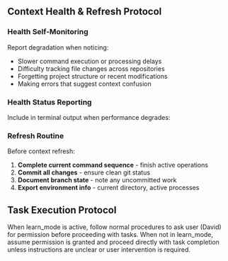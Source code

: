 ## Context Health & Refresh Protocol

### Health Self-Monitoring  
Report degradation when noticing:
- Slower command execution or processing delays
- Difficulty tracking file changes across repositories
- Forgetting project structure or recent modifications
- Making errors that suggest context confusion

### Health Status Reporting
Include in terminal output when performance degrades:

### Refresh Routine
Before context refresh:
1. **Complete current command sequence** - finish active operations
2. **Commit all changes** - ensure clean git status
3. **Document branch state** - note any uncommitted work
4. **Export environment info** - current directory, active processes

## Task Execution Protocol

When learn_mode is active, follow normal procedures to ask user (David) for permission before proceeding with tasks. When not in learn_mode, assume permission is granted and proceed directly with task completion unless instructions are unclear or user intervention is required.